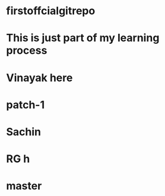 # firstoffcialgitrepo
# This is just part of my learning process
# Vinayak here
# patch-1
# Sachin 
# RG h
# master
